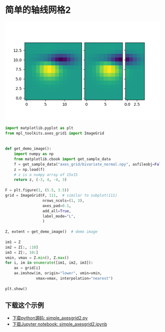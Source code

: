 # 简单的轴线网格2

![简单的轴线网格2](/static/images/gallery/sphx_glr_simple_axesgrid2_001.png)

```python
import matplotlib.pyplot as plt
from mpl_toolkits.axes_grid1 import ImageGrid


def get_demo_image():
    import numpy as np
    from matplotlib.cbook import get_sample_data
    f = get_sample_data("axes_grid/bivariate_normal.npy", asfileobj=False)
    z = np.load(f)
    # z is a numpy array of 15x15
    return z, (-3, 4, -4, 3)

F = plt.figure(1, (5.5, 3.5))
grid = ImageGrid(F, 111,  # similar to subplot(111)
                 nrows_ncols=(1, 3),
                 axes_pad=0.1,
                 add_all=True,
                 label_mode="L",
                 )

Z, extent = get_demo_image()  # demo image

im1 = Z
im2 = Z[:, :10]
im3 = Z[:, 10:]
vmin, vmax = Z.min(), Z.max()
for i, im in enumerate([im1, im2, im3]):
    ax = grid[i]
    ax.imshow(im, origin="lower", vmin=vmin,
              vmax=vmax, interpolation="nearest")

plt.show()
```

## 下载这个示例
            
- [下载python源码: simple_axesgrid2.py](https://matplotlib.org/_downloads/simple_axesgrid2.py)
- [下载Jupyter notebook: simple_axesgrid2.ipynb](https://matplotlib.org/_downloads/simple_axesgrid2.ipynb)
